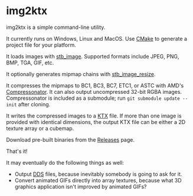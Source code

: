 img2ktx
=======

img2ktx is a simple command-line utility.

It currently runs on Windows, Linux and MacOS.  Use [CMake](https://cmake.org) to generate
a project file for your platform.

It loads images with [stb_image](https://github.com/nothings/stb). Supported formats include
JPEG, PNG, BMP, TGA, GIF, etc.

It optionally generates mipmap chains with [stb_image_resize](http://github.com/nothings/stb).

It compresses the mipmaps to BC1, BC3, BC7, ETC1, or ASTC with AMD's
[Compressonator](https://github.com/GPUOpen-Tools/Compressonator/). It can also
output uncompressed 32-bit RGBA images. Compressonator is included as a submodule;
run `git submodule update --init` after cloning.

It writes the compressed images to a [KTX](https://www.khronos.org/opengles/sdk/tools/KTX/) file.
If more than one image is provided with identical dimensions, the output KTX file can be either a
2D texture array or a cubemap.

Download pre-built binaries from the [Releases](https://github.com/cdwfs/img2ktx/releases) page.

That's it!

It may eventually do the following things as well:

- Output [DDS](https://msdn.microsoft.com/en-us/library/windows/desktop/bb943991(v=vs.85).aspx) files,
  because inevitably somebody is going to ask for it.
- Convert animated GIFs directly into array textures, because what 3D graphics application isn't
  improved by animated GIFs?
